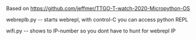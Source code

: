 
Based on https://github.com/jeffmer/TTGO-T-watch-2020-Micropython-OS

webreplb.py -- starts webrepl, with control-C you can access python REPL

wifi.py -- shows to IP-number so you dont have to hunt for webrepl IP
